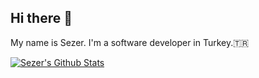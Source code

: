 ## Hi there 👋 
My name is Sezer. I'm a software developer in Turkey.🇹🇷

<!--
**sezerweb/sezerweb** is a ✨ _special_ ✨ repository because its `README.md` (this file) appears on your GitHub profile.

Here are some ideas to get you started:

- 🔭 I’m currently working on ...
- 🌱 I’m currently learning ...
- 👯 I’m looking to collaborate on ...
- 🤔 I’m looking for help with ...
- 💬 Ask me about ...
- 📫 How to reach me: ...
- 😄 Pronouns: ...
- ⚡ Fun fact: ...
-->
[![Sezer's Github Stats](https://github-readme-stats.vercel.app/api?username=sezerweb&count_private=true&theme=default&show_icons=true)](https://github.com/sezerweb)
